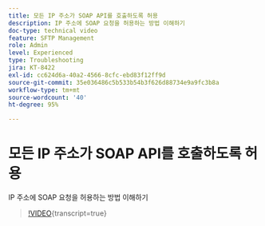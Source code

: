 ```yaml
---
title: 모든 IP 주소가 SOAP API를 호출하도록 허용
description: IP 주소에 SOAP 요청을 허용하는 방법 이해하기
doc-type: technical video
feature: SFTP Management
role: Admin
level: Experienced
type: Troubleshooting
jira: KT-8422
exl-id: cc624d6a-40a2-4566-8cfc-ebd83f12ff9d
source-git-commit: 35e036486c5b533b54b3f626d88734e9a9fc3b8a
workflow-type: tm+mt
source-wordcount: '40'
ht-degree: 95%

---
```


# 모든 IP 주소가 SOAP API를 호출하도록 허용

IP 주소에 SOAP 요청을 허용하는 방법 이해하기

>[!VIDEO](https://video.tv.adobe.com/v/335978?quality=12&learn=on){transcript=true}
